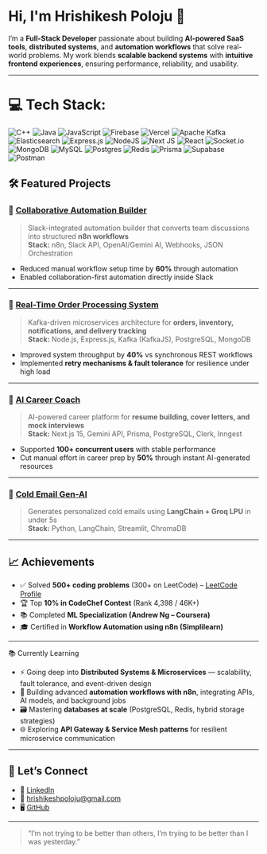 # Hi, I'm Hrishikesh Poloju 👋

I’m a **Full-Stack Developer** passionate about building **AI-powered SaaS tools**, **distributed systems**, and **automation workflows** that solve real-world problems. My work blends **scalable backend systems** with **intuitive frontend experiences**, ensuring performance, reliability, and usability.

---
# 💻 Tech Stack:
![C++](https://img.shields.io/badge/c++-%2300599C.svg?style=for-the-badge&logo=c%2B%2B&logoColor=white) ![Java](https://img.shields.io/badge/java-%23ED8B00.svg?style=for-the-badge&logo=openjdk&logoColor=white) ![JavaScript](https://img.shields.io/badge/javascript-%23323330.svg?style=for-the-badge&logo=javascript&logoColor=%23F7DF1E) ![Firebase](https://img.shields.io/badge/firebase-%23039BE5.svg?style=for-the-badge&logo=firebase) ![Vercel](https://img.shields.io/badge/vercel-%23000000.svg?style=for-the-badge&logo=vercel&logoColor=white) ![Apache Kafka](https://img.shields.io/badge/Apache%20Kafka-000?style=for-the-badge&logo=apachekafka) ![Elasticsearch](https://img.shields.io/badge/elasticsearch-%230377CC.svg?style=for-the-badge&logo=elasticsearch&logoColor=white) ![Express.js](https://img.shields.io/badge/express.js-%23404d59.svg?style=for-the-badge&logo=express&logoColor=%2361DAFB) ![NodeJS](https://img.shields.io/badge/node.js-6DA55F?style=for-the-badge&logo=node.js&logoColor=white) ![Next JS](https://img.shields.io/badge/Next-black?style=for-the-badge&logo=next.js&logoColor=white) ![React](https://img.shields.io/badge/react-%2320232a.svg?style=for-the-badge&logo=react&logoColor=%2361DAFB) ![Socket.io](https://img.shields.io/badge/Socket.io-black?style=for-the-badge&logo=socket.io&badgeColor=010101) ![MongoDB](https://img.shields.io/badge/MongoDB-%234ea94b.svg?style=for-the-badge&logo=mongodb&logoColor=white) ![MySQL](https://img.shields.io/badge/mysql-4479A1.svg?style=for-the-badge&logo=mysql&logoColor=white) ![Postgres](https://img.shields.io/badge/postgres-%23316192.svg?style=for-the-badge&logo=postgresql&logoColor=white) ![Redis](https://img.shields.io/badge/redis-%23DD0031.svg?style=for-the-badge&logo=redis&logoColor=white) ![Prisma](https://img.shields.io/badge/Prisma-3982CE?style=for-the-badge&logo=Prisma&logoColor=white) ![Supabase](https://img.shields.io/badge/Supabase-3ECF8E?style=for-the-badge&logo=supabase&logoColor=white) ![Postman](https://img.shields.io/badge/Postman-FF6C37?style=for-the-badge&logo=postman&logoColor=white)

## 🛠️ Featured Projects

### 🔹 [Collaborative Automation Builder](https://github.com/HrishikeshPoloju/Collaborative-Automation-Builder-)
> Slack-integrated automation builder that converts team discussions into structured **n8n workflows**  
**Stack:** n8n, Slack API, OpenAI/Gemini AI, Webhooks, JSON Orchestration  
- Reduced manual workflow setup time by **60%** through automation  
- Enabled collaboration-first automation directly inside Slack

---

### 🔹 [Real-Time Order Processing System](#)
> Kafka-driven microservices architecture for **orders, inventory, notifications, and delivery tracking**  
**Stack:** Node.js, Express.js, Kafka (KafkaJS), PostgreSQL, MongoDB  
- Improved system throughput by **40%** vs synchronous REST workflows  
- Implemented **retry mechanisms & fault tolerance** for resilience under high load

---

### 🔹 [AI Career Coach](https://ai-career-coach-mu.vercel.app/)
> AI-powered career platform for **resume building, cover letters, and mock interviews**  
**Stack:** Next.js 15, Gemini API, Prisma, PostgreSQL, Clerk, Inngest  
- Supported **100+ concurrent users** with stable performance  
- Cut manual effort in career prep by **50%** through instant AI-generated resources

---

### 🔹 [Cold Email Gen-AI](https://github.com/HrishikeshPoloju/cold-email-gen-ai)
> Generates personalized cold emails using **LangChain + Groq LPU** in under 5s  
**Stack:** Python, LangChain, Streamlit, ChromaDB

---

## 📈 Achievements
- ✅ Solved **500+ coding problems** (300+ on LeetCode) – [LeetCode Profile](https://leetcode.com/u/hrishikeshpoloju/)  
- 🏆 Top **10% in CodeChef Contest** (Rank 4,398 / 46K+)  
- 📚 Completed **ML Specialization (Andrew Ng – Coursera)**  
- 🎓 Certified in **Workflow Automation using n8n (Simplilearn)**  

---

📚 Currently Learning  
- ⚡ Going deep into **Distributed Systems & Microservices** — scalability, fault tolerance, and event-driven design  
- 🤖 Building advanced **automation workflows with n8n**, integrating APIs, AI models, and background jobs  
- 🗃️ Mastering **databases at scale** (PostgreSQL, Redis, hybrid storage strategies)  
- 🌐 Exploring **API Gateway & Service Mesh patterns** for resilient microservice communication  

---

## 🔗 Let’s Connect
- 💼 [LinkedIn](https://linkedin.com/in/hrishikesh-poloju-731a45257/)  
- 📧 hrishikeshpoloju@gmail.com  
- 🖥️ [GitHub](https://github.com/HrishikeshPoloju)  

---

> “I’m not trying to be better than others, I’m trying to be better than I was yesterday.”  

